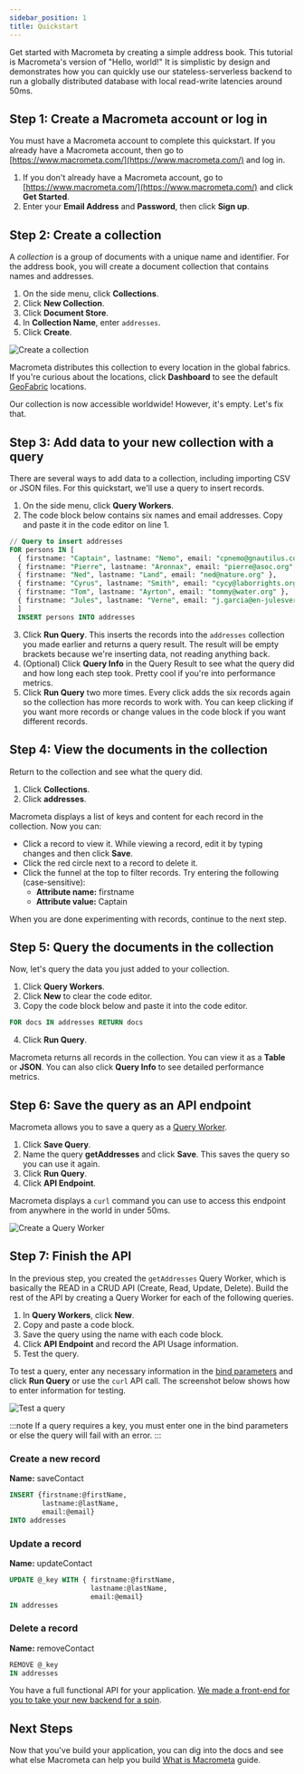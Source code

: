 ```yaml
---
sidebar_position: 1
title: Quickstart
---
```


Get started with Macrometa by creating a simple address book. This tutorial is Macrometa's version of "Hello, world!" It is simplistic by design and demonstrates how you can quickly use our stateless-serverless backend to run a globally distributed database with local read-write latencies around 50ms.

## Step 1: Create a Macrometa account or log in

You must have a Macrometa account to complete this quickstart. If you already have a Macrometa account, then go to [https://www.macrometa.com/](https://www.macrometa.com/) and log in.

1. If you don't already have a Macrometa account, go to [https://www.macrometa.com/](https://www.macrometa.com/) and click **Get Started**.
1. Enter your **Email Address** and **Password**, then click **Sign up**.

## Step 2: Create a collection

A _collection_ is a group of documents with a unique name and identifier. For the address book, you will create a document collection that contains names and addresses.

1. On the side menu, click **Collections**.
1. Click **New Collection**.
1. Click **Document Store**.
1. In **Collection Name**, enter `addresses`.
1. Click **Create**.

![Create a collection](/img/quickstart/create-doc-view.png)

Macrometa distributes this collection to every location in the global fabrics. If you're curious about the locations, click **Dashboard** to see the default [GeoFabric](geofabrics.md) locations.

Our collection is now accessible worldwide! However, it's empty. Let's fix that.

## Step 3: Add data to your new collection with a query

There are several ways to add data to a collection, including importing CSV or JSON files. For this quickstart, we'll use a query to insert records.

1. On the side menu, click **Query Workers**.
2. The code block below contains six names and email addresses. Copy and paste it in the code editor on line 1.

  ```sql
  // Query to insert addresses
  FOR persons IN [ 
    { firstname: "Captain", lastname: "Nemo", email: "cpnemo@gnautilus.com" },
    { firstname: "Pierre", lastname: "Aronnax", email: "pierre@asoc.org" },
    { firstname: "Ned", lastname: "Land", email: "ned@nature.org" },
    { firstname: "Cyrus", lastname: "Smith", email: "cycy@laborrights.org" },
    { firstname: "Tom", lastname: "Ayrton", email: "tommy@water.org" },
    { firstname: "Jules", lastname: "Verne", email: "j.garcia@en-julesverne.nantesmetropole.fr" } 
    ]
    INSERT persons INTO addresses
  ```

3. Click **Run Query**. This inserts the records into the `addresses` collection you made earlier and returns a query result. The result will be empty brackets because we're inserting data, not reading anything back.
4. (Optional) Click **Query Info** in the Query Result to see what the query did and how long each step took. Pretty cool if you're into performance metrics.
5. Click **Run Query** two more times. Every click adds the six records again so the collection has more records to work with. You can keep clicking if you want more records or change values in the code block if you want different records.

## Step 4: View the documents in the collection

Return to the collection and see what the query did.

1. Click **Collections**.
1. Click **addresses**.

Macrometa displays a list of keys and content for each record in the collection. Now you can:

- Click a record to view it. While viewing a record, edit it by typing changes and then click **Save**.
- Click the red circle next to a record to delete it.
- Click the funnel at the top to filter records. Try entering the following (case-sensitive):
  - **Attribute name:** firstname
  - **Attribute value:** Captain

When you are done experimenting with records, continue to the next step.

## Step 5: Query the documents in the collection

Now, let's query the data you just added to your collection.

1. Click **Query Workers**.
2. Click **New** to clear the code editor.
3. Copy the code block below and paste it into the code editor.

  ```sql
  FOR docs IN addresses RETURN docs 
  ```

4. Click **Run Query**.

Macrometa returns all records in the collection. You can view it as a **Table** or **JSON**. You can also click **Query Info** to see detailed performance metrics.

## Step 6: Save the query as an API endpoint

Macrometa allows you to save a query as a [Query Worker](queryworkers/index.md).

1. Click **Save Query**.
1. Name the query **getAddresses** and click **Save**. This saves the query so you can use it again.
1. Click **Run Query**.
1. Click **API Endpoint**.

Macrometa displays a `curl` command you can use to access this endpoint from anywhere in the world in under 50ms.

![Create a Query Worker](/img/quickstart/create-query-worker.png)

## Step 7: Finish the API

In the previous step, you created the `getAddresses` Query Worker, which is basically the READ in a CRUD API (Create, Read, Update, Delete). Build the rest of the API by creating a Query Worker for each of the following queries.

1. In **Query Workers**, click **New**.
1. Copy and paste a code block.
1. Save the query using the name with each code block.
1. Click **API Endpoint** and record the API Usage information.
1. Test the query.

To test a query, enter any necessary information in the [bind parameters](queryworkers/fundamentals.md#bind-parameters) and click **Run Query** or use the `curl` API call. The screenshot below shows how to enter information for testing.

![Test a query](/img/quickstart/test-query.png)

:::note
If a query requires a key, you must enter one in the bind parameters or else the query will fail with an error.
:::

### Create a new record

**Name:** saveContact

```sql
INSERT {firstname:@firstName,
        lastname:@lastName,
        email:@email} 
INTO addresses
```

### Update a record

**Name:** updateContact

```sql
UPDATE @_key WITH { firstname:@firstName, 
                    lastname:@lastName, 
                    email:@email} 
IN addresses
```

### Delete a record

**Name:** removeContact

```sql
REMOVE @_key 
IN addresses
```

You have a full functional API for your application. [We made a front-end for you to take your new backend for a spin](https://github.com/Macrometacorp/tutorial-addressbook-restql).

## Next Steps

Now that you've build your application, you can dig into the docs and see what else Macrometa can help you build [What is Macrometa](what-is-macrometa.md) guide.
